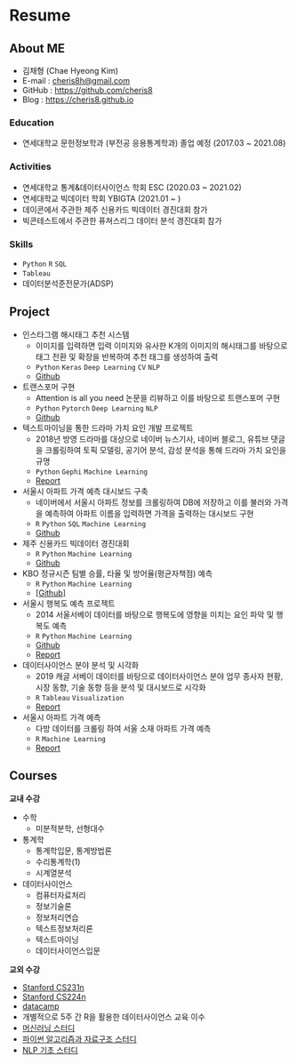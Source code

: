 # Resume

## About ME
<!--
![프로필사진]()
-->
- 김채형 (Chae Hyeong Kim)
- E-mail : cheris8h@gmail.com
- GitHub : <https://github.com/cheris8>
- Blog : <https://cheris8.github.io>

### Education

- 연세대학교 문헌정보학과 (부전공 응용통계학과) 졸업 예정 (2017.03 ~ 2021.08)

### Activities

- 연세대학교 통계&데이터사이언스 학회 ESC (2020.03 ~ 2021.02)
- 연세대학교 빅데이터 학회 YBIGTA (2021.01 ~ )
- 데이콘에서 주관한 제주 신용카드 빅데이터 경진대회 참가
- 빅콘테스트에서 주관한 퓨쳐스리그 데이터 분석 경진대회 참가

### Skills

- `Python` `R` `SQL`
- `Tableau`
- 데이터분석준전문가(ADSP)

## Project

- 인스타그램 해시태그 추천 시스템
    - 이미지를 입력하면 입력 이미지와 유사한 K개의 이미지의 해시태그를 바탕으로 태그 전환 및 확장을 반복하여 추천 태그를 생성하여 출력
    - `Python` `Keras` `Deep Learning` `CV` `NLP`
    - [Github](https://github.com/cheris8/Instagram-hashtag-generator)
- 트랜스포머 구현
    - Attention is all you need 논문을 리뷰하고 이를 바탕으로 트랜스포머 구현
    - `Python` `Pytorch` `Deep Learning` `NLP`
    - [Github](https://github.com/cheris8/ESC_NLP_FINAL)
- 텍스트마이닝을 통한 드라마 가치 요인 개발 프로젝트
    - 2018년 방영 드라마를 대상으로 네이버 뉴스기사, 네이버 블로그, 유튜브 댓글을 크롤링하여 토픽 모델링, 공기어 분석, 감성 분석을 통해 드라마 가치 요인을 규명
    - `Python` `Gephi` `Machine Learning`
    - [Report](https://cheris8.github.io/text%20mining/TM-Project-Drama/)
- 서울시 아파트 가격 예측 대시보드 구축
    - 네이버에서 서울시 아파트 정보를 크롤링하여 DB에 저장하고 이를 불러와 가격을 예측하여 아파트 이름을 입력하면 가격을 출력하는 대시보드 구현
    - `R` `Python` `SQL` `Machine Learning`
    - [Github](https://github.com/cheris8/ProjectCasa)
- 제주 신용카드 빅데이터 경진대회
    - `R` `Python` `Machine Learning` 
    - [Github](https://github.com/cheris8/2020_jeju_creditcard)
- KBO 정규시즌 팀별 승률, 타율 및 방어율(평균자책점) 예측 
    - `R` `Python` `Machine Learning`
    - [[Github]](https://github.com/cheris8/Baseball_ChilliShrimp)
- 서울시 행복도 예측 프로젝트
    - 2014 서울서베이 데이터를 바탕으로 행복도에 영향을 미치는 요인 파악 및 행복도 예측
    - `R` `Python` `Machine Learning`
    - [Github](https://github.com/cheris8/ESC-20SPRING/tree/master/파이널%20프로젝트/3조)
    - [Report](https://github.com/cheris8/ESC-20SPRING/blob/master/파이널%20프로젝트/3조/20-1%20ESC%20파이널%20최종발표%20자료%203조.pdf)
- 데이터사이언스 분야 분석 및 시각화
    - 2019 캐글 서베이 데이터를 바탕으로 데이터사이언스 분야 업무 종사자 현황, 시장 동향, 기술 동향 등을 분석 및 대시보드로 시각화
    - `R` `Tableau` `Visualization`
    - [Report]()
- 서울시 아파트 가격 예측
    - 다방 데이터를 크롤링 하여 서울 소재 아파트 가격 예측
    - `R` `Machine Learning`
    - [Report]()

## Courses

**교내 수강**  
- 수학
    - 미분적분학, 선형대수
- 통계학
    - 통계학입문, 통계방법론
    - 수리통계학(1)
    - 시계열분석
- 데이터사이언스
    - 컴퓨터자료처리
    - 정보기술론
    - 정보처리연습
    - 텍스트정보처리론
    - 텍스트마이닝
    - 데이터사이언스입문

**교외 수강**  
- [Stanford CS231n](http://cs231n.stanford.edu)
- [Stanford CS224n](https://web.stanford.edu/class/archive/cs/cs224n/cs224n.1194/)
- [datacamp](https://www.datacamp.com/profile/cheris8)
- 개별적으로 5주 간 R을 활용한 데이터사이언스 교육 이수
- [머신러닝 스터디](https://github.com/cheris8/ESC_ML_STUDY)
- [파이썬 알고리즘과 자료구조 스터디](https://github.com/cheris8/Python_Algorithm)
- [NLP 기초 스터디](https://github.com/cheris8/ESC_NLP_STUDY)
